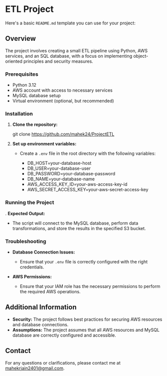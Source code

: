 # ETL Project

Here's a basic `README.md` template you can use for your project:

## Overview
The project involves creating a small ETL pipeline using Python, AWS services, and an SQL database, with a focus on implementing object-oriented principles and security measures.


### Prerequisites
- Python 3.12
- AWS account with access to necessary services
- MySQL database setup
- Virtual environment (optional, but recommended)

### Installation
1. **Clone the repository:**

   git clone https://github.com/mahek24/ProjectETL


2. **Set up environment variables:**
   - Create a `.env` file in the root directory with the following variables:
    
     - DB_HOST=your-database-host
     - DB_USER=your-database-user
     - DB_PASSWORD=your-database-password
     - DB_NAME=your-database-name
     - AWS_ACCESS_KEY_ID=your-aws-access-key-id
     - AWS_SECRET_ACCESS_KEY=your-aws-secret-access-key


### Running the Project

. **Expected Output:**
   - The script will connect to the MySQL database, perform data transformations, and store the results in the specified S3 bucket.

### Troubleshooting
- **Database Connection Issues:**
  - Ensure that your `.env` file is correctly configured with the right credentials.
  
- **AWS Permissions:**
  - Ensure that your IAM role has the necessary permissions to perform the required AWS operations.

## Additional Information
- **Security:** The project follows best practices for securing AWS resources and database connections.
- **Assumptions:** The project assumes that all AWS resources and MySQL database are correctly configured and accessible.

## Contact
For any questions or clarifications, please contact me at mahekrjain2401@gmail.com.
